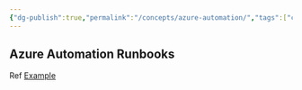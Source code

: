 ```yaml
---
{"dg-publish":true,"permalink":"/concepts/azure-automation/","tags":["concept/SRE/cloud/azure"]}
---
```



## Azure Automation Runbooks

Ref [Example](https://learn.microsoft.com/en-us/azure/automation/learn/powershell-runbook-managed-identity#create-powershell-runbook)

